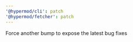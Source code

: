 ```yaml
---
'@hypermod/cli': patch
'@hypermod/fetcher': patch
---
```


Force another bump to expose the latest bug fixes
